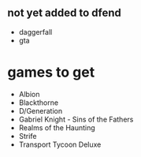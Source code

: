 ## not yet added to dfend

- daggerfall
- gta



# games to get

- Albion
- Blackthorne
- D/Generation
- Gabriel Knight - Sins of the Fathers
- Realms of the Haunting
- Strife
- Transport Tycoon Deluxe
